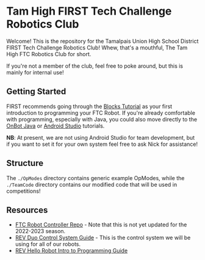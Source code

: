 # Tam High FIRST Tech Challenge Robotics Club

Welcome! This is the repository for the Tamalpais Union High School District
FIRST Tech Challenge Robotics Club! Whew, that's a mouthful,
The Tam High FTC Robotics Club for short.

If you're not a member of the club, feel free to poke around,
but this is mainly for internal use!

## Getting Started

FIRST recommends going through the [Blocks Tutorial](https://github.com/FIRST-Tech-Challenge/FtcRobotController/wiki/Blocks-Tutorial)
as your first introduction to programming your FTC Robot.
If you're already comfortable with programming,
especially with Java,
you could also move directly to the [OnBot Java](https://github.com/FIRST-Tech-Challenge/FtcRobotController/wiki/OnBot-Java-Tutorial)
or [Android Studio](https://github.com/FIRST-Tech-Challenge/FtcRobotController/wiki/Android-Studio-Tutorial) tutorials.

**NB**: At present, we are not using Android Studio for team development,
but if you want to set it for your own system feel free to ask Nick for assistance!

## Structure

The `./OpModes` directory contains generic example OpModes,
while the `./TeamCode` directory contains our modified code that will be used in competitions!

## Resources

- [FTC Robot Controller Repo](https://github.com/FIRST-Tech-Challenge/FtcRobotController) - Note that this is not yet updated for the 2022-2023 season.
- [REV Duo Control System Guide](https://docs.revrobotics.com/duo-control/) - This is the control system we will be using for all of our robots.
- [REV Hello Robot Intro to Programming Guide](https://docs.revrobotics.com/duo-control/programming/hello-robot-introduction-to-programming)